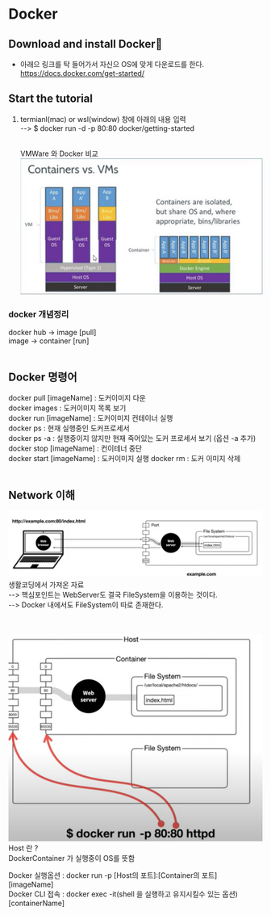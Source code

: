 # Docker

## Download and install Docker🔗

-   아래으 링크를 탁 들어가서 자신으 OS에 맞게 다운로드를 한다.
    https://docs.docker.com/get-started/

## Start the tutorial

1. termianl(mac) or wsl(window) 창에 아래의 내용 입력 <br/>
   --> $ docker run -d -p 80:80 docker/getting-started
   <br/>
   <br/>

    VMWare 와 Docker 비교  
     ![CreatePlan](./img1.PNG)

<h3>docker 개념정리</h3>
docker hub -> image [pull]
<br/>
image -> container [run]
<br/><br/>

## Docker 명령어

docker pull [imageName] : 도커이미지 다운<br/>
docker images : 도커이미지 목록 보기<br/>
docker run [imageName] : 도커이미지 컨테이너 실행<br/>
docker ps : 현재 실행중인 도커프로세서<br/>
docker ps -a : 실행중이지 않지만 현재 죽어있는 도커 프로세서 보기 (옵션 -a 추가)<br/>
docker stop [imageName] : 컨이테너 중단<br/>
docker start [imageName] : 도커이미지 실행
docker rm : 도커 이미지 삭제<br/>
<br/><brr/>

## Network 이해

![생활코딩에서](./WebImg.PNG)
생활코딩에서 가져온 자료<br/>
--> 핵심포인트는 WebServer도 결국 FileSystem을 이용하는 것이다.<br/>
--> Docker 내에서도 FileSystem이 따로 존재한다.

<br/><br/>
![](./WebImg2.PNG)
Host 란 ?<br/>
DockerContainer 가 실행중이 OS를 뜻함<br/>

Docker 실행옵션 : docker run -p [Host의 포트]:[Container의 포트] [imageName]<br/>
Docker CLI 접속 : docker exec -it(shell 을 실행하고 유지시킬수 있는 옵션) [containerName]<br/>
